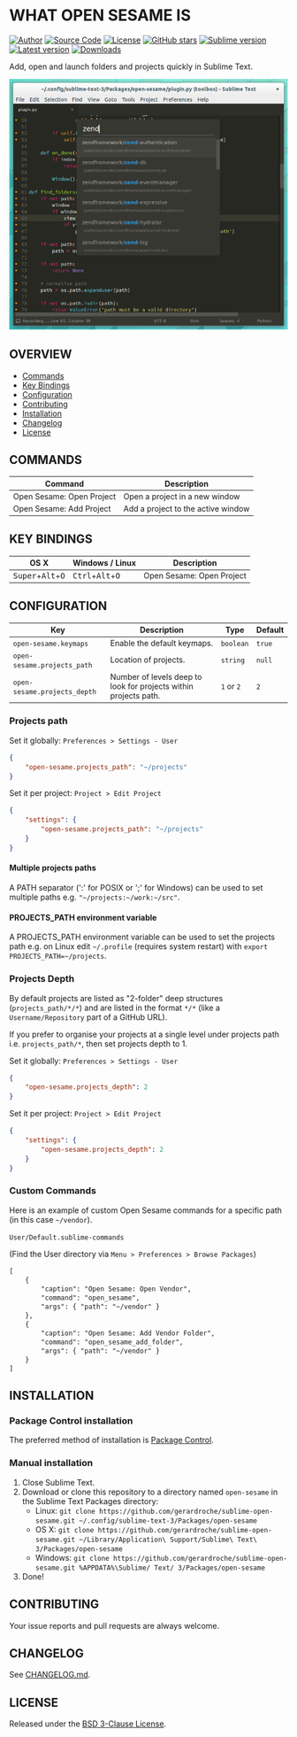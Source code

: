 # WHAT OPEN SESAME IS

[![Author](https://img.shields.io/badge/author-@gerardroche-blue.svg?style=flat-square)](https://twitter.com/gerardroche) [![Source Code](https://img.shields.io/badge/source-GitHub-blue.svg?style=flat-square)](https://github.com/gerardroche/sublime-open-sesame) [![License](https://img.shields.io/badge/license-BSD--3-blue.svg?style=flat-square)](LICENSE) [![GitHub stars](https://img.shields.io/github/stars/gerardroche/sublime-open-sesame.svg?style=flat-square)](https://github.com/gerardroche/sublime-open-sesame/stargazers) [![Sublime version](https://img.shields.io/badge/sublime-v3.0.0-green.svg?style=flat-square)](https://sublimetext.com) [![Latest version](https://img.shields.io/github/tag/gerardroche/sublime-open-sesame.svg?label=release&style=flat-square&maxAge=2592000)](https://github.com/gerardroche/sublime-open-sesame/tags) [![Downloads](https://img.shields.io/packagecontrol/dt/open-sesame.svg?style=flat-square&maxAge=2592000)](https://packagecontrol.io/packages/open-sesame)

Add, open and launch folders and projects quickly in Sublime Text.

![Screenshot](screenshot.png)

## OVERVIEW

* [Commands](#commands)
* [Key Bindings](#key-bindings)
* [Configuration](#configuration)
* [Contributing](#contributing)
* [Installation](#installation)
* [Changelog](#changelog)
* [License](#license)

## COMMANDS

Command | Description
------- | -----------
Open Sesame: Open Project | Open a project in a new window
Open Sesame: Add Project | Add a project to the active window

## KEY BINDINGS

OS X | Windows / Linux | Description
-----|-----------------|------------
<kbd>Super</kbd>+<kbd>Alt</kbd>+<kbd>O</kbd> | <kbd>Ctrl</kbd>+<kbd>Alt</kbd>+<kbd>O</kbd> | Open Sesame: Open Project

## CONFIGURATION

Key | Description | Type | Default
----|-------------|------|--------
`open-sesame.keymaps` | Enable the default keymaps. | `boolean` | `true`
`open-sesame.projects_path` | Location of projects. | `string` | `null`
`open-sesame.projects_depth` | Number of levels deep to look for projects within projects path. | `1` or `2` | `2`

### Projects path

Set it globally: `Preferences > Settings - User`

```json
{
    "open-sesame.projects_path": "~/projects"
}
```

Set it per project: `Project > Edit Project`

```json
{
    "settings": {
        "open-sesame.projects_path": "~/projects"
    }
}
```

#### Multiple projects paths

A PATH separator (':' for POSIX or ';' for Windows) can be used to set multiple paths e.g. `"~/projects:~/work:~/src"`.

#### PROJECTS_PATH environment variable

A PROJECTS_PATH environment variable can be used to set the projects path e.g. on Linux edit `~/.profile` (requires system restart) with `export PROJECTS_PATH=~/projects`.

### Projects Depth

By default projects are listed as "2-folder" deep structures (`projects_path/*/*`) and are listed in the format `*/*` (like a `Username/Repository` part of a GitHub URL).

If you prefer to organise your projects at a single level under projects path i.e. `projects_path/*`, then set projects depth to 1.

Set it globally: `Preferences > Settings - User`

```json
{
    "open-sesame.projects_depth": 2
}
```

Set it per project: `Project > Edit Project`

```json
{
    "settings": {
        "open-sesame.projects_depth": 2
    }
}
```

### Custom Commands

Here is an example of custom Open Sesame commands for a specific path (in this case `~/vendor`).

`User/Default.sublime-commands`

(Find the User directory via `Menu > Preferences > Browse Packages`)

```
[
    {
        "caption": "Open Sesame: Open Vendor",
        "command": "open_sesame",
        "args": { "path": "~/vendor" }
    },
    {
        "caption": "Open Sesame: Add Vendor Folder",
        "command": "open_sesame_add_folder",
        "args": { "path": "~/vendor" }
    }
]
```

## INSTALLATION

### Package Control installation

The preferred method of installation is [Package Control](https://packagecontrol.io/browse/authors/gerardroche).

### Manual installation

1. Close Sublime Text.
2. Download or clone this repository to a directory named `open-sesame` in the Sublime Text Packages directory:
    * Linux: `git clone https://github.com/gerardroche/sublime-open-sesame.git ~/.config/sublime-text-3/Packages/open-sesame`
    * OS X: `git clone https://github.com/gerardroche/sublime-open-sesame.git ~/Library/Application\ Support/Sublime\ Text\ 3/Packages/open-sesame`
    * Windows: `git clone https://github.com/gerardroche/sublime-open-sesame.git %APPDATA%\Sublime/ Text/ 3/Packages/open-sesame`
3. Done!

## CONTRIBUTING

Your issue reports and pull requests are always welcome.

## CHANGELOG

See [CHANGELOG.md](CHANGELOG.md).

## LICENSE

Released under the [BSD 3-Clause License](LICENSE).
